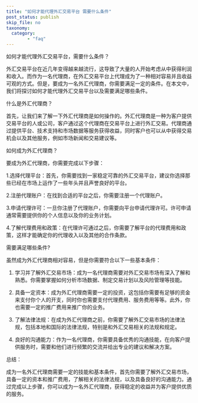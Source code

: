 ```yaml
---
title: "如何才能代理外汇交易平台 需要什么条件"
post_status: publish
skip_file: no
taxonomy:
  category:
        - "faq"
---
```


如何才能代理外汇交易平台，需要什么条件？

外汇交易平台在近几年变得越来越流行，这导致了大量的人开始考虑从中获得利润和收入。而作为一名代理商，在外汇交易平台上代理成为了一种相对容易并且收益可观的方式。但是，要成为一名外汇代理商，你需要满足一定的条件。在本文中，我们将探讨如何才能代理外汇交易平台以及需要满足哪些条件。

什么是外汇代理商？

首先，让我们来了解一下外汇代理商是如何操作的。外汇代理商是一种为客户提供交易平台的人或公司，客户通过这个代理商在交易平台上进行外汇交易。代理商通过提供平台、技术支持和市场数据等服务获得收益，同时客户也可以从中获得交易机会以及其他服务，例如市场新闻和交易建议等。

如何成为外汇代理商？

要成为外汇代理商，你需要完成以下步骤：

1.选择代理平台：首先，你需要找到一家稳定可靠的外汇交易平台，建议你选择那些已经在市场上运作了一些年头并且声誉良好的平台。

2.注册代理账户：在找到合适的平台之后，你需要注册一个代理账户。

3.申请代理许可：一旦你注册了代理账户，你需要向平台申请代理许可。许可申请通常需要提供你的个人信息以及你的业务计划。

4.了解代理费用和政策：在代理许可通过之后，你需要了解平台的代理费用和政策，这样才能确定你的代理收入以及其他的合作条款。

需要满足哪些条件?

虽然成为外汇代理商相对容易，但是你需要符合以下一些基本条件：

1. 学习并了解外汇交易市场：成为一名代理商需要对外汇交易市场有深入了解和熟悉。你需要掌握如何分析市场数据、制定交易计划以及风险管理等技能。

2. 具备一定资本：成为外汇代理商需要一定的投资，这包括你需要有足够的资金来支付你个人的开支，同时你也需要支付代理费用、服务费用等等。此外，你也需要一定的推广费用来推广你的业务。

3. 了解法律法规：在成为外汇代理商之前，你需要了解外汇交易市场的法律法规，包括本地和国际的法律法规，特别是和外汇交易相关的法规和规定。

4. 良好的沟通能力：作为一名代理商，你需要具备优秀的沟通技能，在向客户提供服务时，需要和他们进行频繁的交流并给出专业的建议和解决方案。

总结：

成为一名外汇代理商需要一定的技能和基本条件，首先你需要了解外汇交易市场，具备一定的资本和推广费用，了解相关的法律法规，以及具备良好的沟通能力。通过完成以上步骤，你可以成为一名外汇代理商，获得稳定的收益并为客户提供优质的服务。
